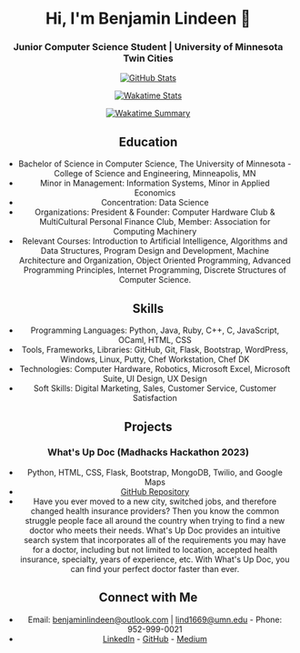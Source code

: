 <div align="center">

# Hi, I'm Benjamin Lindeen 👋

### Junior Computer Science Student | University of Minnesota Twin Cities

[![GitHub Stats](https://github-readme-stats.vercel.app/api?username=BenjaminLindeen&show_icons=true&theme=radical)](https://github.com/BenjaminLindeen)

[![Wakatime Stats](https://github-readme-stats.vercel.app/api/wakatime?username=BenjaminLindeen&theme=radical)](https://wakatime.com/@BenjaminLindeen)

[![Wakatime Summary](https://github-readme-stats.vercel.app/api/wakatime?username=BenjaminLindeen&theme=radical&layout=compact)](https://wakatime.com/@BenjaminLindeen)

## Education

- Bachelor of Science in Computer Science, The University of Minnesota - College of Science and Engineering, Minneapolis, MN
- Minor in Management: Information Systems, Minor in Applied Economics
- Concentration: Data Science
- Organizations: President & Founder: Computer Hardware Club & MultiCultural Personal Finance Club, Member: Association for Computing Machinery
- Relevant Courses: Introduction to Artificial Intelligence, Algorithms and Data Structures, Program Design and Development, Machine Architecture and Organization, Object Oriented Programming, Advanced Programming Principles, Internet Programming, Discrete Structures of Computer Science.

## Skills

- Programming Languages: Python, Java, Ruby, C++, C, JavaScript, OCaml, HTML, CSS 
- Tools, Frameworks, Libraries: GitHub, Git, Flask, Bootstrap, WordPress, Windows, Linux, Putty, Chef Workstation, Chef DK
- Technologies: Computer Hardware, Robotics, Microsoft Excel, Microsoft Suite, UI Design, UX Design 
- Soft Skills: Digital Marketing, Sales, Customer Service, Customer Satisfaction

## Projects

### What's Up Doc (Madhacks Hackathon 2023)
- Python, HTML, CSS, Flask, Bootstrap, MongoDB, Twilio, and Google Maps
- [GitHub Repository](https://github.com/Madhacks-2023-WhatsUpDoc)
- Have you ever moved to a new city, switched jobs, and therefore changed health insurance providers? Then you know the common struggle people face all around the country when trying to find a new doctor who meets their needs. What's Up Doc provides an intuitive search system that incorporates all of the requirements you may have for a doctor, including but not limited to location, accepted health insurance, specialty, years of experience, etc. With What's Up Doc, you can find your perfect doctor faster than ever.

## Connect with Me

- Email: benjaminlindeen@outlook.com | lind1669@umn.edu - Phone: 952-999-0021
- [LinkedIn](https://www.linkedin.com/in/benjaminlindeen) - [GitHub](https://github.com/BenjaminLindeen) - [Medium](https://medium.com/@benjaminlindeen)

</div>
